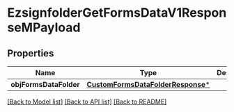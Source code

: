 # EzsignfolderGetFormsDataV1ResponseMPayload

## Properties
Name | Type | Description | Notes
------------ | ------------- | ------------- | -------------
**objFormsDataFolder** | [**CustomFormsDataFolderResponse***](CustomFormsDataFolderResponse.md) |  | 

[[Back to Model list]](../README.md#documentation-for-models) [[Back to API list]](../README.md#documentation-for-api-endpoints) [[Back to README]](../README.md)


